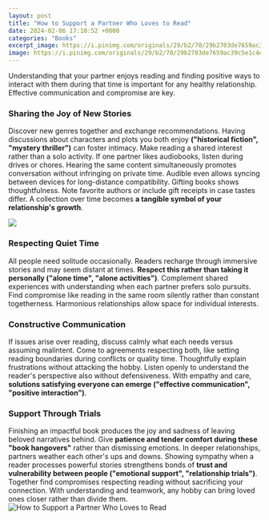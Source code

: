 ```yaml
---
layout: post
title: "How to Support a Partner Who Loves to Read"
date: 2024-02-06 17:10:52 +0000
categories: "Books"
excerpt_image: https://i.pinimg.com/originals/29/b2/70/29b2703de7659ac39c5e1c4e09f1d159.jpg
image: https://i.pinimg.com/originals/29/b2/70/29b2703de7659ac39c5e1c4e09f1d159.jpg
---
```


Understanding that your partner enjoys reading and finding positive ways to interact with them during that time is important for any healthy relationship. Effective communication and compromise are key.
### Sharing the Joy of New Stories
Discover new genres together and exchange recommendations. Having discussions about characters and plots you both enjoy **("historical fiction", "mystery thriller")** can foster intimacy. Make reading a shared interest rather than a solo activity. 
If one partner likes audiobooks, listen during drives or chores. Hearing the same content simultaneously promotes conversation without infringing on private time. Audible even allows syncing between devices for long-distance compatibility. 
Gifting books shows thoughtfulness. Note favorite authors or include gift receipts in case tastes differ. A collection over time becomes **a tangible symbol of your relationship's growth**.

![](https://i.pinimg.com/736x/fa/fb/0e/fafb0e3a556245a20b77c1f3a3218fbb.jpg)
### Respecting Quiet Time
All people need solitude occasionally. Readers recharge through immersive stories and may seem distant at times. **Respect this rather than taking it personally ("alone time", "alone activities")**. 
Complement shared experiences with understanding when each partner prefers solo pursuits. Find compromise like reading in the same room silently rather than constant togetherness. Harmonious relationships allow space for individual interests.
### Constructive Communication
If issues arise over reading, discuss calmly what each needs versus assuming malintent. Come to agreements respecting both, like setting reading boundaries during conflicts or quality time. 
Thoughtfully explain frustrations without attacking the hobby. Listen openly to understand the reader's perspective also without defensiveness. With empathy and care, **solutions satisfying everyone can emerge ("effective communication", "positive interaction")**.
### Support Through Trials
Finishing an impactful book produces the joy and sadness of leaving beloved narratives behind. Give **patience and tender comfort during these "book hangovers"** rather than dismissing emotions. 
In deeper relationships, partners weather each other's ups and downs. Showing sympathy when a reader processes powerful stories strengthens bonds of **trust and vulnerability between people ("emotional support", "relationship trials")**.
Together find compromises respecting reading without sacrificing your connection. With understanding and teamwork, any hobby can bring loved ones closer rather than divide them.
![How to Support a Partner Who Loves to Read](https://i.pinimg.com/originals/29/b2/70/29b2703de7659ac39c5e1c4e09f1d159.jpg)